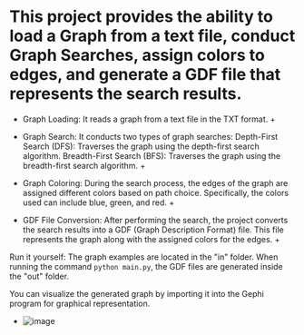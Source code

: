 # This project provides the ability to load a Graph from a text file, conduct Graph Searches, assign colors to edges, and generate a GDF file that represents the search results.
+ Graph Loading: It reads a graph from a text file in the TXT format. +

+ Graph Search: It conducts two types of graph searches:
    Depth-First Search (DFS): Traverses the graph using the depth-first search algorithm.
    Breadth-First Search (BFS): Traverses the graph using the breadth-first search algorithm. +

+ Graph Coloring: During the search process, the edges of the graph are assigned different colors based on path choice. Specifically, the colors used can include blue, green, and red. +

+ GDF File Conversion: After performing the search, the project converts the search results into a GDF (Graph Description Format) file. This file represents the graph along with the assigned colors for the edges. +

Run it yourself:
The graph examples are located in the "in" folder. When running the command ```python main.py```, the GDF files are generated inside the "out" folder.

You can visualize the generated graph by importing it into the Gephi program for graphical representation.

+ ![image](https://github.com/arturlbg/graph_search_to_gdf/assets/60628919/7b6ce09a-33b7-44e6-a85a-b9d84e77ab5e)

